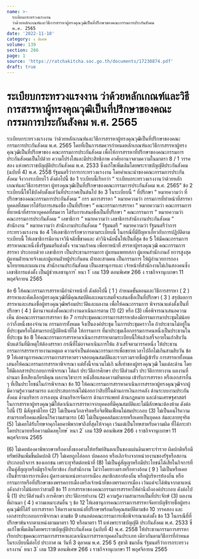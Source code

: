 ```yaml
---
name: >-
  ระเบียบกระทรวงแรงงาน
  ว่าด้วยหลักเกณฑ์และวิธีการสรรหาผู้ทรงคุณวุฒิเป็นที่ปรึกษาของคณะกรรมการประกันสังคม  
  พ.ศ. 2565
date: '2022-11-10'
category: ง พิเศษ
volume: 139
section: 266
page: 1
source: 'https://ratchakitcha.soc.go.th/documents/17230874.pdf'
draft: true
---
```


# ระเบียบกระทรวงแรงงาน ว่าด้วยหลักเกณฑ์และวิธีการสรรหาผู้ทรงคุณวุฒิเป็นที่ปรึกษาของคณะกรรมการประกันสังคม   พ.ศ. 2565

ระเบียบกระทรวงแรงงาน ว่าด้วยหลักเกณฑ์และวิธีการสรรหาผู้ทรงคุณวุฒิเป็นที่ปรึกษาของคณะกรรมการประกันสังคม พ.ศ. 2565 โดยที่เป็นการสมควรกำหนดหลักเกณฑ์และวิธีการสรรหาผู้ทรงคุณวุฒิเป็นที่ปรึกษาของ คณะกรรมการประกันสังคม เพื่อให้การสรรหาที่ปรึกษาของคณะกรรมการประกันสังคมเป็นไปด้วย ความโปร่งใสและมีประสิทธิภาพ อาศัยอานาจตามความในมาตรา 8 / 1 วรรคสอง แห่งพระราชบัญญัติประกันสังคม พ.ศ. 2533 ซึ่งแก้ไขเพิ่มเติมโดยพระราชบัญญัติประกันสังคม (ฉบับที่ 4) พ.ศ. 2558 รัฐมนตรีว่าการกระทรวงแรงงาน โดยคำแนะนำของคณะกรรมการประกันสังคม จึงวางระเบียบไว้ ดังต่อไปนี้ ข้อ 1 ระเบียบนี้เรียกว่า “ ระเบียบกระทรวงแรงงานว่าด้วยหลักเกณฑ์และวิธีการสรรหา ผู้ทรงคุณวุฒิเป็นที่ปรึกษาของคณะกรรมการประกันสังคม พ.ศ. 2565” ข้อ 2 ระเบียบนี้ให้ใช้บังคับตั้งแต่วันที่ประกาศเป็นต้นไป ข้อ 3 ในระเบียบนี้ “ ที่ปรึกษา ” หมายความว่า ที่ปรึกษาของคณะกรรมการประกันสังคม “ กรร มการสรรหา ” หมายความว่า กรรมการที่ทำหน้าที่สรรหาบุคคลที่สมควรได้รับการเสนอชื่อ เป็นที่ปรึกษา “ คณะกรรมการสรรหา ” หมายความว่า คณะกรรมการที่ทาหน้าที่สรรหาบุคคลที่สมควร ได้รับการเสนอชื่อเป็นที่ปรึกษา “ คณะกรรมการ ” หมายความว่า คณะกรรมการประกันสังคม “ เลขาธิการ ” หมายความว่า เลขาธิการสำนักงานประกันสังคม “ สำนักงาน ” หมายความว่า สำนักงานประกันสังคม “ รัฐมนตรี ” หมายความว่า รัฐมนตรีว่าการกระทรวงแรงงาน ข้อ 4 ให้เลขาธิการรักษาการตามระเบียบนี้ ในกรณีที่มีปัญหาเกี่ยวกับการปฏิบัติตามระเบียบนี้ ให้เลขาธิการมีอานาจวินิจฉัยชี้ขาดและ คำวินิจฉัยนั้นให้เป็นที่สุด ข้อ 5 ให้มีคณะกรรมการสรรหาคณะหนึ่งซึ่งรัฐมนตรีแต่งตั้ง จานวนเก้าคน เพื่อทาหน้าที่ สรรหาผู้ทรงคุณวุฒิ คณะกรรมการสรรหา ประกอบด้วย เลขาธิการ เป็นประธานกรรมการ ผู้แทนแพทยสภา ผู้แทนสำนักงานอั ยการสูงสุด ผู้แทนฝ่ายนายจ้างและผู้แทนฝ่ายผู้ประกันตน ฝ่ายละสามคน เป็นกรรมการ ให้ผู้อำนวยการกองนโยบายและแผนงาน สำนักงานประกันสังคม เป็นเลขานุการและ เจ้าหน้าที่สำนักงานไม่เกินสองคนซึ่งเลขาธิการแต่งตั้ง เป็นผู้ช่วยเลขานุการ ้ หนา 1 ่ เลม 139 ตอนพิเศษ 266 ง ราชกิจจานุเบกษา 11 พฤศจิกายน 2565

ข้อ 6 ให้คณะกรรมการสรรหามีอำนำจหน้าที่ ดังต่อไปนี้ ( 1 ) กำหนดขั้นตอนและวิธีการสรรหา ( 2 ) สรรหาและคัดเลือกผู้ทรงคุณวุฒิที่มีคุณสมบัติและเหมาะสมที่จะเสนอชื่อเป็นที่ปรึกษา ( 3 ) สรุปผลการสรรหาและเสนอชื่อผู้ทรงคุณวุฒิพร้อมประวัติและผลงาน เพื่อให้คณะกรรมการ พิจารณาแต่งตั้งเป็นที่ปรึกษา ( 4 ) มีอานาจแต่งตั้งคณะทำงานดาเนินการตาม (1) (2) หรือ (3) เพื่อพิจารณาเสนอความเห็น ต่อคณะกรรรมการสรรหา ข้อ 7 การประชุมคณะกรรมการสรรหาต้องมีกรรมการมาประชุมไม่น้อยกว่ากึ่งหนึ่งของจำนวน กรรมการทั้งหมด จึงเป็นองค์ประชุม ในการประชุมคราวใด ถ้าประธานไม่อยู่ในที่ประชุมหรือไม่สามารถปฏิบัติหน้าที่ได้ ให้กรรมการ ที่มาประชุมเลือกกรรมการคนหนึ่งเป็นประธานในที่ประชุม ข้อ 8 ให้คณะกรรมการสรรหาดาเนินการสรรหาตามระเบียบนี้ให้แล้วเสร็จภายในเก้าสิบวัน นับแต่วันที่มีเหตุให้ต้องสรรหา กรณีที่ไม่อาจดาเนินการให้แ ล้วเสร็จตามวรรคหนึ่ง ให้ประธานกรรมการสรรหารายงานเหตุผล ความจำเป็นต่อคณะกรรมการเพื่อขยายเวลาไปอีกไม่เกินสามสิบวัน ข้อ 9 ให้เลขานุการคณะกรรมการสรรหาตรวจสอบคุณสมบัติและรวบรวมรายชื่อผู้เข้ารับ การสรรหาทั้งหมดเสนอให้คณะกรรมการสรรหาพิจารณา แต่ทั้งนี้จานวนไม่เกิ นสี่เท่าของผู้ทรงคุณวุฒิ ในแต่ละด้าน โดยให้มีเอกสารประกอบการพิจารณา ได้แก่ ประวัติการศึกษา ประวัติส่วนตัว ประวัติการทางาน ผลงานที่ผ่านมา ชื่อเสียงเกียรติคุณ ผลงานวิชาการ หนังสือแสดงความยินยอม เข้ารับการสรรหา หรือเอกสารอื่น ๆ ที่เป็นประโยชน์ในกำรพิจารณา ข้อ 10 ให้คณะกรรมการสรรหาดาเนินการสรรหาผู้ทรงคุณวุฒิจากผู้มีความรู้ความสามารถ และประสบการณ์ไม่น้อยกว่าสิบปีในด้านการเงินการคลัง ด้านระบบงานประกันสังคม ด้านบริหาร การลงทุน ด้านบริหารจัดการ ด้านการแพทย์ ด้านกฎหมาย และด้านเศรษฐศาสตร์ ในการสรรหาผู้ทรงคุณวุฒิให้ดาเนินการสรรหาจากบุคคลที่มีคุณสมบัติและไม่มีลักษณะต้องห้าม ดังต่อไปนี้ (1) มีสัญชาติไทย (2) ไม่เป็นคนวิกลจริตหรือจิตฟั่นเฟือนไม่สมประกอบ (3) ไม่เป็นคนไร้ความสามารถหรือคนเสมือนไร้ความสามารถ (4) ไม่เป็นบุคคลล้มละลายหรือเคยเป็นบุคคล ล้มละลายทุจริต (5) ไม่เคยได้รับโทษจาคุกโดยคาพิพากษาถึงที่สุดให้จาคุก เว้นแต่เป็นโทษสาหรับความผิด ที่ได้กระทำโดยประมาทหรือความผิดลหุโทษ ้ หนา 2 ่ เลม 139 ตอนพิเศษ 266 ง ราชกิจจานุเบกษา 11 พฤศจิกายน 2565

(6) ไม่เคยต้องคาพิพากษาหรือคาสั่งของศาลให้ทรัพย์สินตกเป็นของแผ่นดินเพราะร่ารวย ผิดปกติหรือมีทรัพย์สินเพิ่มขึ้นผิดปกติ (7) ไม่เคยถูกไล่ออก ปลดออก หรือเลิกจ้างจากหน่วยงานของรัฐหรือสถานประกอบกิจการ ของเอกชน เพราะทุจริตต่อหน้าที่ (8) ไม่เป็นคู่สัญญาหรือมีประโยชน์ได้เสียในกิจการที่เป็นคู่สัญญาหรือมีธุรกิจเกี่ยวข้อง กับสำนักงาน ไม่ว่าโดยทางตรงหรือทางอ้อม ( 9 ) ไม่เป็นหรือเคยเป็นข้ำราชการการเมือง ผู้ดารงตาแหน่งทางการเมือง สมาชิกสภาท้องถิ่น หรือผู้บริหารท้องถิ่น หรือกรรมการหรือที่ปรึกษาของพรรคการเมืองหรือเจ้าหน้าที่ของพรรคการเมือง เว้นแต่จะได้พ้นจากตาแหน่งดังกล่าวไม่น้อยกว่าสามปี ข้อ 11 การสรรหาของคณะกรรมการสรรหาให้คำนึงถึงองค์ประกอบ ดังต่อไปนี้ (1) ประวัติส่วนตัว การศึกษา ประวัติการทำงาน (2) ความรู้ความสามารถเป็นที่ประจักษ์ (3) ผลงานที่ผ่านมา ( 4 ) ความเหมาะสมอื่น ๆ ข้อ 12 ให้เลขานุการคณะกรรมการสรรหาจัดทาบัญชีรายชื่อผู้ทรงคุณวุฒิที่ได้รั บการสรรหา ให้ดารงตาแหน่งที่ปรึกษาพร้อมกับคุณสมบัติตามข้อ 10 วรรคสอง และเอกสารประกอบการพิจารณา ตามข้อ 9 เสนอต่อคณะกรรมการเพื่อพิจารณาแต่งตั้ง ข้อ 13 ในกรณีที่ที่ปรึกษาพ้นจากตาแหน่งตามมาตรา 10 หรือมาตรา 11 แห่งพระราชบัญญัติ ประกันสังคม พ.ศ. 2533 ซึ่ งแก้ไขเพิ่มเติมโดยพระราชบัญญัติประกันสังคม (ฉบับที่ 4) พ.ศ. 2558 ให้ประธานกรรมการสรรหาเรียกประชุมคณะกรรมการสรรหาและดาเนินการสรรหาบุคคลในประเภท เดียวกันตามวิธีการที่กำหนดในระเบียบนี้ต่อไป ประกาศ ณ วันที่ 3 ตุลาคม พ.ศ. 256 5 สุชาติ ชมกลิ่น รัฐมนตรีว่าการกระทรวงแรงงาน ้ หนา 3 ่ เลม 139 ตอนพิเศษ 266 ง ราชกิจจานุเบกษา 11 พฤศจิกายน 2565
